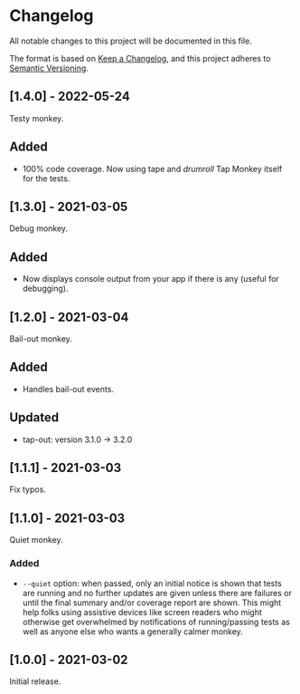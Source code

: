 # Changelog

All notable changes to this project will be documented in this file.

The format is based on [Keep a Changelog](https://keepachangelog.com/en/1.0.0/), and this project adheres to [Semantic Versioning](https://semver.org/spec/v2.0.0.html).

## [1.4.0] - 2022-05-24

Testy monkey.

## Added

  - 100% code coverage. Now using tape and *drumroll* Tap Monkey itself for the tests.

## [1.3.0] - 2021-03-05

Debug monkey.

## Added

  - Now displays console output from your app if there is any (useful for debugging).

## [1.2.0] - 2021-03-04

Bail-out monkey.

## Added

  - Handles bail-out events.

## Updated

  - tap-out: version 3.1.0 → 3.2.0

## [1.1.1] - 2021-03-03

Fix typos.

## [1.1.0] - 2021-03-03

Quiet monkey.

### Added

  - `--quiet` option: when passed, only an initial notice is shown that tests are running and no further updates are given unless there are failures or until the final summary and/or coverage report are shown. This might help folks using assistive devices like screen readers who might otherwise get overwhelmed by notifications of running/passing tests as well as anyone else who wants a generally calmer monkey.

## [1.0.0] - 2021-03-02

Initial release.
